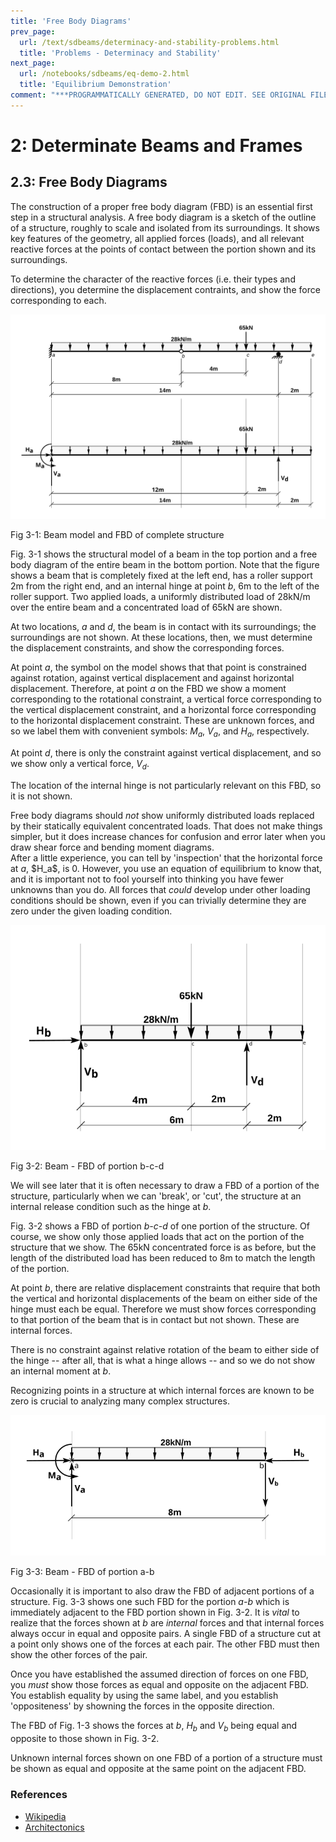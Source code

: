 ```yaml
---
title: 'Free Body Diagrams'
prev_page:
  url: /text/sdbeams/determinacy-and-stability-problems.html
  title: 'Problems - Determinacy and Stability'
next_page:
  url: /notebooks/sdbeams/eq-demo-2.html
  title: 'Equilibrium Demonstration'
comment: "***PROGRAMMATICALLY GENERATED, DO NOT EDIT. SEE ORIGINAL FILES IN /content***"
---
```

# 2: Determinate Beams and Frames

## 2.3: Free Body Diagrams


The construction of a proper free body diagram (FBD) is an essential
first step in a structural analysis.  A free body diagram is a sketch
of the outline of a structure, roughly to scale and isolated from its
surroundings.  It shows key features of the geometry, all applied
forces (loads), and all relevant reactive forces at the points of
contact between the portion shown and its surroundings.

To determine the character of the reactive forces (i.e. their types
and directions), you determine the displacement contraints, and show
the force corresponding to each.

![Beam Model and FBD](../../images/sdbeams/fbd/drawing-1.svg)

   Fig 3-1: Beam model and FBD of complete structure

Fig. 3-1 shows the structural model of a beam in the top portion and a
free body diagram of the entire beam in the bottom portion.  Note that
the figure shows a beam that is completely fixed at the left end, has
a roller support 2m from the right end, and an internal hinge at point
_b_, 6m to the left of the roller support.  Two applied loads, a
uniformly distributed load of 28kN/m over the entire beam and a
concentrated load of 65kN are shown.

At two locations, _a_ and _d_, the beam is in contact with its
surroundings; the surroundings are not shown.  At these locations,
then, we must determine the displacement constraints, and show the
corresponding forces.

At point _a_, the symbol on the model shows that that point is
constrained against rotation, against vertical displacement and
against horizontal displacement.  Therefore, at point _a_ on the FBD
we show a moment corresponding to the rotational constraint, a
vertical force corresponding to the vertical displacement constraint,
and a horizontal force corresponding to the horizontal displacement
constraint.  These are unknown forces, and so we label them with
convenient symbols: $M_a$, $V_a$, and $H_a$,
respectively.

At point _d_, there is only the constraint against vertical
displacement, and so we show only a vertical force, $V_d$.

The location of the internal hinge is not particularly relevant on
this FBD, so it is not shown.

<div class="admonition important">
   Free body diagrams should <em>not</em> show uniformly distributed loads
   replaced by their statically equivalent concentrated loads.  That
   does not make things simpler, but it does increase chances for
   confusion and error later when you draw shear force and bending
   moment diagrams.
</div>

<div class="admonition important">
   After a little experience, you can tell by 'inspection' that the
   horizontal force at <em>a</em>, $H_a$, is 0.  However, you use an
   equation of equilibrium to know that, and it is important not to
   fool yourself into thinking you have fewer unknowns than you do.
   All forces that <em>could</em> develop under other loading conditions
   should be shown, even if you can trivially determine they are zero
   under the given loading condition.
</div>

![FBD of portion b-c-d](../../images/sdbeams/fbd/drawing-2.svg)

Fig 3-2: Beam - FBD of portion b-c-d

We will see later that it is often necessary to draw a FBD of a
portion of the structure, particularly when we can 'break', or 'cut',
the structure at an internal release condition such as the hinge at
_b_.

Fig. 3-2 shows a FBD of portion _b-c-d_ of one portion of the
structure.  Of course, we show only those applied loads that act on
the portion of the structure that we show.  The 65kN concentrated
force is as before, but the length of the distributed load has been
reduced to 8m to match the length of the portion.

At point _b_, there are relative displacement constraints that require
that both the vertical and horizontal displacements of the beam on
either side of the hinge must each be equal.  Therefore we must show
forces corresponding to that portion of the beam that is in contact
but not shown.  These are internal forces.

There is no constraint against relative rotation of the beam to either
side of the hinge -- after all, that is what a hinge allows -- and so
we do not show an internal moment at _b_.

<div class="admonition important">
  Recognizing points in a structure at which internal forces are known 
  to be zero is crucial to
  analyzing many complex structures.
</div>

![FBD of portion a-b](../../images/sdbeams/fbd/drawing-3.svg)

Fig 3-3: Beam - FBD of portion a-b

Occasionally it is important to also draw the FBD of adjacent portions
of a structure.  Fig. 3-3 shows one such FBD for the portion _a-b_
which is immediately adjacent to the FBD portion shown in Fig. 3-2.
It is _vital_ to realize that the forces shown at _b_ are _internal_
forces and that internal forces always occur in equal and opposite
pairs.  A single FBD of a structure cut at a point only shows one of
the forces at each pair.  The other FBD must then show the other forces
of the pair.

Once you have established the assumed direction of forces on one FBD,
you _must_ show those forces as equal and opposite on the adjacent
FBD.  You establish equality by using the same label, and you
establish 'oppositeness' by showning the forces in the opposite
direction.

The FBD of Fig. 1-3 shows the forces at _b_, $H_b$ and $V_b$ being
equal and opposite to those shown in Fig. 3-2.

<div class="admonition important">
   Unknown internal forces shown on one FBD of a portion of a
   structure must be shown as equal and opposite at the same point on
   the adjacent FBD.
</div>

### References

* [Wikipedia](http://en.wikipedia.org/wiki/Free_body_diagram)
* [Architectonics](http://web.mit.edu/4.441/1_lectures/1_lecture14/1_lecture14.html)

